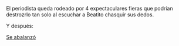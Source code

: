 El periodista queda rodeado por 4 expectaculares fieras 
que podrían destrozrlo tan solo al escuchar a Beatito 
chasquir sus dedos.


Y después:


[Se abalanzó](../leones/lanzaronPeriodista.md)